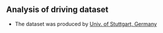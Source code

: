 ## Analysis of driving dataset
- The dataset was produced by [Univ. of Stuttgart, Germany](https://www.uni-stuttgart.de/en/)